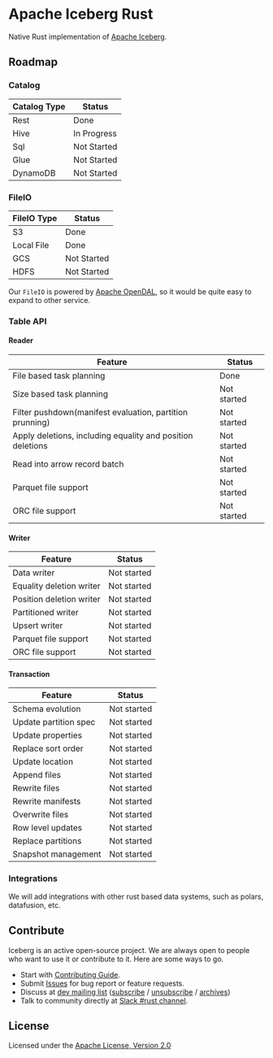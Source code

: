 <!--
  ~ Licensed to the Apache Software Foundation (ASF) under one
  ~ or more contributor license agreements.  See the NOTICE file
  ~ distributed with this work for additional information
  ~ regarding copyright ownership.  The ASF licenses this file
  ~ to you under the Apache License, Version 2.0 (the
  ~ "License"); you may not use this file except in compliance
  ~ with the License.  You may obtain a copy of the License at
  ~
  ~   http://www.apache.org/licenses/LICENSE-2.0
  ~
  ~ Unless required by applicable law or agreed to in writing,
  ~ software distributed under the License is distributed on an
  ~ "AS IS" BASIS, WITHOUT WARRANTIES OR CONDITIONS OF ANY
  ~ KIND, either express or implied.  See the License for the
  ~ specific language governing permissions and limitations
  ~ under the License.
-->

# Apache Iceberg Rust

Native Rust implementation of [Apache Iceberg](https://iceberg.apache.org/).

## Roadmap

### Catalog

| Catalog Type | Status      |
|--------------|-------------|
| Rest         | Done        |
| Hive         | In Progress |
| Sql          | Not Started |
| Glue         | Not Started |
| DynamoDB     | Not Started |

### FileIO

| FileIO Type | Status      |
|-------------|-------------|
| S3          | Done        |
| Local File  | Done        |
| GCS         | Not Started |
| HDFS        | Not Started |

Our `FileIO` is powered by [Apache OpenDAL](https://github.com/apache/incubator-opendal), so it would be quite easy to
expand to other service.

### Table API

#### Reader

| Feature                                                    | Status      |
|------------------------------------------------------------|-------------|
| File based task planning                                   | Done        |
| Size based task planning                                   | Not started |
| Filter pushdown(manifest evaluation, partition prunning)   | Not started |
| Apply deletions, including equality and position deletions | Not started |
| Read into arrow record batch                               | Not started |
| Parquet file support                                       | Not started |
| ORC file support                                           | Not started |

#### Writer

| Feature                  | Status      |
|--------------------------|-------------|
| Data writer              | Not started |
| Equality deletion writer | Not started |
| Position deletion writer | Not started |
| Partitioned writer       | Not started |
| Upsert writer            | Not started |
| Parquet file support     | Not started |
| ORC file support         | Not started |

#### Transaction

| Feature               | Status      |
|-----------------------|-------------|
| Schema evolution      | Not started |
| Update partition spec | Not started |
| Update properties     | Not started |
| Replace sort order    | Not started |
| Update location       | Not started |
| Append files          | Not started |
| Rewrite files         | Not started |
| Rewrite manifests     | Not started |
| Overwrite files       | Not started |
| Row level updates     | Not started |
| Replace partitions    | Not started |
| Snapshot management   | Not started |

### Integrations

We will add integrations with other rust based data systems, such as polars, datafusion, etc.

## Contribute

Iceberg is an active open-source project. We are always open to people who want to use it or contribute to it. Here are some ways to go.

- Start with [Contributing Guide](CONTRIBUTING.md).
- Submit [Issues](https://github.com/apache/iceberg-rust/issues/new) for bug report or feature requests.
- Discuss at [dev mailing list](mailto:dev@iceberg.apache.org) ([subscribe](mailto:dev-subscribe@iceberg.apache.org?subject=(send%20this%20email%20to%20subscribe)) / [unsubscribe](mailto:dev-unsubscribe@iceberg.apache.org?subject=(send%20this%20email%20to%20unsubscribe)) / [archives](https://lists.apache.org/list.html?dev@iceberg.apache.org))
- Talk to community directly at [Slack #rust channel](https://join.slack.com/t/apache-iceberg/shared_invite/zt-1zbov3k6e-KtJfoaxp97YfX6dPz1Bk7A).

## License

Licensed under the [Apache License, Version 2.0](http://www.apache.org/licenses/LICENSE-2.0)
